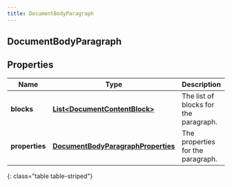 ```yaml
---
title: DocumentBodyParagraph
---
```

## DocumentBodyParagraph


## Properties

| Name | Type | Description | Notes |
| ------------ | ------------- | ------------- | ------------- |
| **blocks** | <!----><!---->[**List&lt;DocumentContentBlock&gt;**](DocumentContentBlock.html)<!----> | The list of blocks for the paragraph. |  |
| **properties** | <!----><!---->[**DocumentBodyParagraphProperties**](DocumentBodyParagraphProperties.html)<!----> | The properties for the paragraph. |  [optional] |
{: class="table table-striped"}




